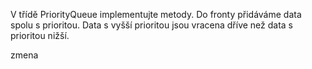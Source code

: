 V třídě PriorityQueue implementujte metody.
Do fronty přidáváme data spolu s prioritou. Data s vyšší prioritou jsou vracena dříve než data s prioritou nižší.

zmena
